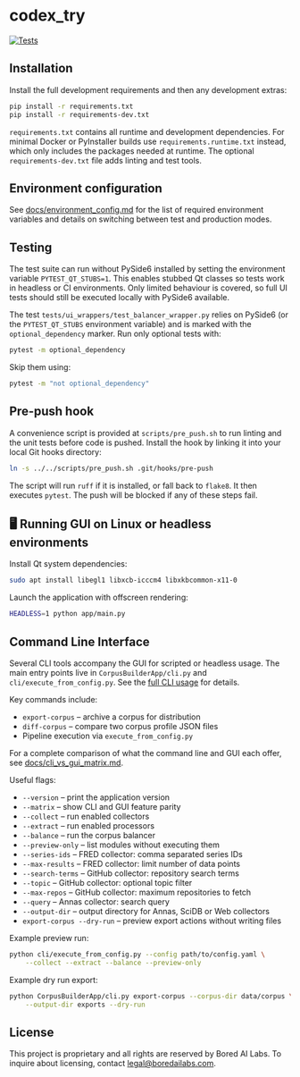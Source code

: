 # codex_try


[![Tests](https://github.com/tulipoaaaaa/codex_try/actions/workflows/test.yml/badge.svg)](https://github.com/tulipoaaaaa/codex_try/actions/workflows/test.yml)

## Installation

Install the full development requirements and then any development extras:

```bash
pip install -r requirements.txt
pip install -r requirements-dev.txt
```

`requirements.txt` contains all runtime and development dependencies. For
minimal Docker or PyInstaller builds use `requirements.runtime.txt` instead,
which only includes the packages needed at runtime. The optional
`requirements-dev.txt` file adds linting and test tools.

## Environment configuration

See [docs/environment_config.md](docs/environment_config.md) for the list of
required environment variables and details on switching between test and
production modes.

## Testing

The test suite can run without PySide6 installed by setting the environment
variable `PYTEST_QT_STUBS=1`. This enables stubbed Qt classes so tests work in
headless or CI environments. Only limited behaviour is covered, so full UI
tests should still be executed locally with PySide6 available.

The test `tests/ui_wrappers/test_balancer_wrapper.py` relies on PySide6 (or the
`PYTEST_QT_STUBS` environment variable) and is marked with the
`optional_dependency` marker. Run only optional tests with:

```bash
pytest -m optional_dependency
```

Skip them using:

```bash
pytest -m "not optional_dependency"
```

## Pre-push hook

A convenience script is provided at `scripts/pre_push.sh` to run linting and the
unit tests before code is pushed. Install the hook by linking it into your local
Git hooks directory:

```bash
ln -s ../../scripts/pre_push.sh .git/hooks/pre-push
```

The script will run `ruff` if it is installed, or fall back to `flake8`. It then
executes `pytest`. The push will be blocked if any of these steps fail.

## 🖥️ Running GUI on Linux or headless environments

Install Qt system dependencies:

```bash
sudo apt install libegl1 libxcb-icccm4 libxkbcommon-x11-0
```

Launch the application with offscreen rendering:

```bash
HEADLESS=1 python app/main.py
```

## Command Line Interface

Several CLI tools accompany the GUI for scripted or headless usage. The main
entry points live in `CorpusBuilderApp/cli.py` and `cli/execute_from_config.py`.
See the [full CLI usage](docs/user_guide.md#using-the-cli) for details.

Key commands include:

- `export-corpus` – archive a corpus for distribution
- `diff-corpus` – compare two corpus profile JSON files
- Pipeline execution via `execute_from_config.py`

For a complete comparison of what the command line and GUI each offer, see [docs/cli_vs_gui_matrix.md](docs/cli_vs_gui_matrix.md).

Useful flags:

- `--version` – print the application version
- `--matrix` – show CLI and GUI feature parity
- `--collect` – run enabled collectors
- `--extract` – run enabled processors
- `--balance` – run the corpus balancer
- `--preview-only` – list modules without executing them
- `--series-ids` – FRED collector: comma separated series IDs
- `--max-results` – FRED collector: limit number of data points
- `--search-terms` – GitHub collector: repository search terms
- `--topic` – GitHub collector: optional topic filter
- `--max-repos` – GitHub collector: maximum repositories to fetch
- `--query` – Annas collector: search query
- `--output-dir` – output directory for Annas, SciDB or Web collectors
- `export-corpus --dry-run` – preview export actions without writing files

Example preview run:
```bash
python cli/execute_from_config.py --config path/to/config.yaml \
    --collect --extract --balance --preview-only
```

Example dry run export:
```bash
python CorpusBuilderApp/cli.py export-corpus --corpus-dir data/corpus \
    --output-dir exports --dry-run
```

## License

This project is proprietary and all rights are reserved by Bored AI Labs.
To inquire about licensing, contact [legal@boredailabs.com](mailto:legal@boredailabs.com).

